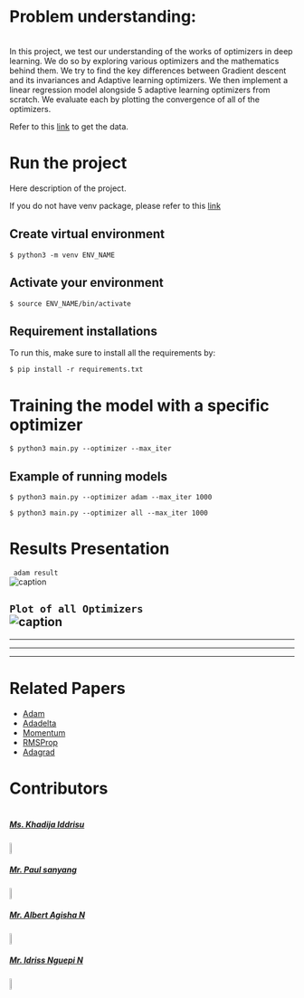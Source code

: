 # Problem understanding:
 </br>
In this project, we test our understanding of the works of optimizers in deep learning. We do so by exploring various optimizers and the mathematics behind them. We try to find the key differences between Gradient descent and its invariances and Adaptive learning optimizers. We then implement a linear regression model alongside 5 adaptive learning optimizers from scratch. We evaluate each by plotting the convergence of all of the optimizers.


<!-- <br> -->
Refer to this [link](https://www.kaggle.com/competitions/dogs-vs-cats/data) to get the data.

# Run the project #
Here description of the project.

If you do not have venv package, please refer to this [link](https://linuxize.com/post/how-to-create-python-virtual-environments-on-ubuntu-18-04/)
</br>

## Create virtual environment ##

```
$ python3 -m venv ENV_NAME
```
## Activate your environment ##

```
$ source ENV_NAME/bin/activate
```

## Requirement installations ##
To run this, make sure to install all the requirements by:

```
$ pip install -r requirements.txt 
```
# Training the model with a specific optimizer #

```
$ python3 main.py --optimizer --max_iter
```
## Example of running models ##

```
$ python3 main.py --optimizer adam --max_iter 1000
```

```
$ python3 main.py --optimizer all --max_iter 1000
```

# Results Presentation

``` adam result```  </br>
![caption](figures/Adam.png) 

```Plot of all Optimizers```  </br>
![caption](figures/All_plots.png) 
---
___

---
___

# Related Papers #

* <a href= 'https://arxiv.org/pdf/1412.6980.pdf'> Adam </a>
* <a href= 'https://arxiv.org/pdf/1212.5701.pdf'> Adadelta</a>
* <a href= 'https://arxiv.org/pdf/1212.5701.pdf'> Momentum</a>
* <a href= 'https://arxiv.org/pdf/1212.5701.pdf'> RMSProp</a>
* <a href= 'https://arxiv.org/pdf/1212.5701.pdf'> Adagrad</a>


# Contributors #
<div style="display:flex;align-items:center">

<div style="display:flex;align-items:center">
  <div>
    <h5> <a href='.'> Ms. Khadija Iddrisu </a> </h5> <img src="figures/K.PNG" height= 7% width= 7%>
   
  <div>
        <h5> <a href='..'> Mr. Paul sanyang</a> </h5> <img src="figures/cat.1.jpg" height= 7% width= 7%>
  <div>
    <h5> <a href='.'> Mr. Albert Agisha N </a> </h5> <img src="figures/Albert.jpeg" height= 7% width= 7%>
    
  <div>
    <h5> <a href='.'> Mr. Idriss Nguepi N  </a> </h5> <img src="figures/cat.1.jpg" height= 7% width= 7%>
    
</div>